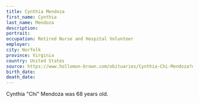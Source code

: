 ```yaml
---
title: Cynthia Mendoza
first_name: Cynthia
last_name: Mendoza
description: 
portrait: 
occupation: Retired Nurse and Hospital Volunteer
employer: 
city: Norfolk
province: Virginia
country: United States
source: https://www.hollomon-brown.com/obituaries/Cynthia-Chi-Mendoza?obId=12578742#/obituaryInfo
birth_date: 
death_date: 
---
```


Cynthia "Chi" Mendoza was 68 years old.
